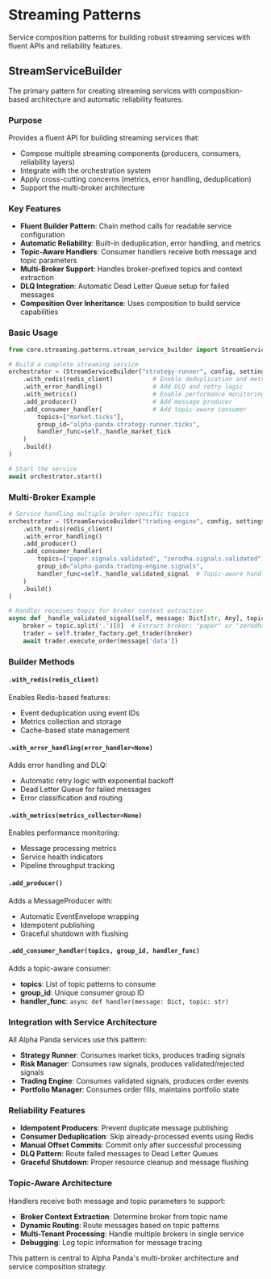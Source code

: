 # Streaming Patterns

Service composition patterns for building robust streaming services with fluent APIs and reliability features.

## StreamServiceBuilder

The primary pattern for creating streaming services with composition-based architecture and automatic reliability features.

### Purpose

Provides a fluent API for building streaming services that:
- Compose multiple streaming components (producers, consumers, reliability layers)
- Integrate with the orchestration system
- Apply cross-cutting concerns (metrics, error handling, deduplication)
- Support the multi-broker architecture

### Key Features

- **Fluent Builder Pattern**: Chain method calls for readable service configuration
- **Automatic Reliability**: Built-in deduplication, error handling, and metrics
- **Topic-Aware Handlers**: Consumer handlers receive both message and topic parameters
- **Multi-Broker Support**: Handles broker-prefixed topics and context extraction
- **DLQ Integration**: Automatic Dead Letter Queue setup for failed messages
- **Composition Over Inheritance**: Uses composition to build service capabilities

### Basic Usage

```python
from core.streaming.patterns.stream_service_builder import StreamServiceBuilder

# Build a complete streaming service
orchestrator = (StreamServiceBuilder("strategy-runner", config, settings)
    .with_redis(redis_client)           # Enable deduplication and metrics
    .with_error_handling()              # Add DLQ and retry logic
    .with_metrics()                     # Enable performance monitoring
    .add_producer()                     # Add message producer
    .add_consumer_handler(              # Add topic-aware consumer
        topics=["market.ticks"],
        group_id="alpha-panda.strategy-runner.ticks",
        handler_func=self._handle_market_tick
    )
    .build()
)

# Start the service
await orchestrator.start()
```

### Multi-Broker Example

```python
# Service handling multiple broker-specific topics
orchestrator = (StreamServiceBuilder("trading-engine", config, settings)
    .with_redis(redis_client)
    .with_error_handling()
    .add_producer()
    .add_consumer_handler(
        topics=["paper.signals.validated", "zerodha.signals.validated"],
        group_id="alpha-panda.trading-engine.signals",
        handler_func=self._handle_validated_signal  # Topic-aware handler
    )
    .build()
)

# Handler receives topic for broker context extraction
async def _handle_validated_signal(self, message: Dict[str, Any], topic: str):
    broker = topic.split('.')[0]  # Extract broker: "paper" or "zerodha"
    trader = self.trader_factory.get_trader(broker)
    await trader.execute_order(message['data'])
```

### Builder Methods

#### `.with_redis(redis_client)`
Enables Redis-based features:
- Event deduplication using event IDs
- Metrics collection and storage
- Cache-based state management

#### `.with_error_handling(error_handler=None)`
Adds error handling and DLQ:
- Automatic retry logic with exponential backoff
- Dead Letter Queue for failed messages
- Error classification and routing

#### `.with_metrics(metrics_collector=None)`
Enables performance monitoring:
- Message processing metrics
- Service health indicators
- Pipeline throughput tracking

#### `.add_producer()`
Adds a MessageProducer with:
- Automatic EventEnvelope wrapping
- Idempotent publishing
- Graceful shutdown with flushing

#### `.add_consumer_handler(topics, group_id, handler_func)`
Adds a topic-aware consumer:
- **topics**: List of topic patterns to consume
- **group_id**: Unique consumer group ID
- **handler_func**: `async def handler(message: Dict, topic: str)`

### Integration with Service Architecture

All Alpha Panda services use this pattern:

- **Strategy Runner**: Consumes market ticks, produces trading signals
- **Risk Manager**: Consumes raw signals, produces validated/rejected signals  
- **Trading Engine**: Consumes validated signals, produces order events
- **Portfolio Manager**: Consumes order fills, maintains portfolio state

### Reliability Features

- **Idempotent Producers**: Prevent duplicate message publishing
- **Consumer Deduplication**: Skip already-processed events using Redis
- **Manual Offset Commits**: Commit only after successful processing
- **DLQ Pattern**: Route failed messages to Dead Letter Queues
- **Graceful Shutdown**: Proper resource cleanup and message flushing

### Topic-Aware Architecture

Handlers receive both message and topic parameters to support:

- **Broker Context Extraction**: Determine broker from topic name
- **Dynamic Routing**: Route messages based on topic patterns
- **Multi-Tenant Processing**: Handle multiple brokers in single service
- **Debugging**: Log topic information for message tracing

This pattern is central to Alpha Panda's multi-broker architecture and service composition strategy.